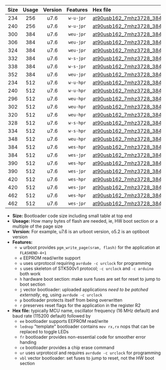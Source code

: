 |Size|Usage|Version|Features|Hex file|
|:-:|:-:|:-:|:-:|:--|
|234|256|u7.6|`w-u-jpr`|[at90usb162_7mhz3728_38400bps_ur_vbl.hex](https://raw.githubusercontent.com/stefanrueger/urboot/main/at90usb162_7mhz3728_38400bps_ur_vbl.hex)|
|240|256|u7.6|`w-u-jpr`|[at90usb162_7mhz3728_38400bps_lednop_ur_vbl.hex](https://raw.githubusercontent.com/stefanrueger/urboot/main/at90usb162_7mhz3728_38400bps_lednop_ur_vbl.hex)|
|300|384|u7.6|`weu-jpr`|[at90usb162_7mhz3728_38400bps_ee_ur_vbl.hex](https://raw.githubusercontent.com/stefanrueger/urboot/main/at90usb162_7mhz3728_38400bps_ee_ur_vbl.hex)|
|306|384|u7.6|`weu-jpr`|[at90usb162_7mhz3728_38400bps_ee_lednop_ur_vbl.hex](https://raw.githubusercontent.com/stefanrueger/urboot/main/at90usb162_7mhz3728_38400bps_ee_lednop_ur_vbl.hex)|
|324|384|u7.6|`weu-jpr`|[at90usb162_7mhz3728_38400bps_ee_lednop_fr_ur_vbl.hex](https://raw.githubusercontent.com/stefanrueger/urboot/main/at90usb162_7mhz3728_38400bps_ee_lednop_fr_ur_vbl.hex)|
|332|384|u7.6|`w-s-jpr`|[at90usb162_7mhz3728_38400bps_vbl.hex](https://raw.githubusercontent.com/stefanrueger/urboot/main/at90usb162_7mhz3728_38400bps_vbl.hex)|
|338|384|u7.6|`w-s-jpr`|[at90usb162_7mhz3728_38400bps_lednop_vbl.hex](https://raw.githubusercontent.com/stefanrueger/urboot/main/at90usb162_7mhz3728_38400bps_lednop_vbl.hex)|
|352|384|u7.6|`weu-jpr`|[at90usb162_7mhz3728_38400bps_ee_lednop_fr_ce_ur_vbl.hex](https://raw.githubusercontent.com/stefanrueger/urboot/main/at90usb162_7mhz3728_38400bps_ee_lednop_fr_ce_ur_vbl.hex)|
|234|512|u7.6|`w-u-hpr`|[at90usb162_7mhz3728_38400bps_ur.hex](https://raw.githubusercontent.com/stefanrueger/urboot/main/at90usb162_7mhz3728_38400bps_ur.hex)|
|240|512|u7.6|`w-u-hpr`|[at90usb162_7mhz3728_38400bps_lednop_ur.hex](https://raw.githubusercontent.com/stefanrueger/urboot/main/at90usb162_7mhz3728_38400bps_lednop_ur.hex)|
|296|512|u7.6|`weu-hpr`|[at90usb162_7mhz3728_38400bps_ee_ur.hex](https://raw.githubusercontent.com/stefanrueger/urboot/main/at90usb162_7mhz3728_38400bps_ee_ur.hex)|
|302|512|u7.6|`weu-hpr`|[at90usb162_7mhz3728_38400bps_ee_lednop_ur.hex](https://raw.githubusercontent.com/stefanrueger/urboot/main/at90usb162_7mhz3728_38400bps_ee_lednop_ur.hex)|
|320|512|u7.6|`weu-hpr`|[at90usb162_7mhz3728_38400bps_ee_lednop_fr_ur.hex](https://raw.githubusercontent.com/stefanrueger/urboot/main/at90usb162_7mhz3728_38400bps_ee_lednop_fr_ur.hex)|
|328|512|u7.6|`w-s-hpr`|[at90usb162_7mhz3728_38400bps.hex](https://raw.githubusercontent.com/stefanrueger/urboot/main/at90usb162_7mhz3728_38400bps.hex)|
|334|512|u7.6|`w-s-hpr`|[at90usb162_7mhz3728_38400bps_lednop.hex](https://raw.githubusercontent.com/stefanrueger/urboot/main/at90usb162_7mhz3728_38400bps_lednop.hex)|
|348|512|u7.6|`weu-hpr`|[at90usb162_7mhz3728_38400bps_ee_lednop_fr_ce_ur.hex](https://raw.githubusercontent.com/stefanrueger/urboot/main/at90usb162_7mhz3728_38400bps_ee_lednop_fr_ce_ur.hex)|
|384|512|u7.6|`wes-hpr`|[at90usb162_7mhz3728_38400bps_ee.hex](https://raw.githubusercontent.com/stefanrueger/urboot/main/at90usb162_7mhz3728_38400bps_ee.hex)|
|384|512|u7.6|`wes-jpr`|[at90usb162_7mhz3728_38400bps_ee_vbl.hex](https://raw.githubusercontent.com/stefanrueger/urboot/main/at90usb162_7mhz3728_38400bps_ee_vbl.hex)|
|390|512|u7.6|`wes-hpr`|[at90usb162_7mhz3728_38400bps_ee_lednop.hex](https://raw.githubusercontent.com/stefanrueger/urboot/main/at90usb162_7mhz3728_38400bps_ee_lednop.hex)|
|390|512|u7.6|`wes-jpr`|[at90usb162_7mhz3728_38400bps_ee_lednop_vbl.hex](https://raw.githubusercontent.com/stefanrueger/urboot/main/at90usb162_7mhz3728_38400bps_ee_lednop_vbl.hex)|
|420|512|u7.6|`wes-hpr`|[at90usb162_7mhz3728_38400bps_ee_lednop_fr.hex](https://raw.githubusercontent.com/stefanrueger/urboot/main/at90usb162_7mhz3728_38400bps_ee_lednop_fr.hex)|
|420|512|u7.6|`wes-jpr`|[at90usb162_7mhz3728_38400bps_ee_lednop_fr_vbl.hex](https://raw.githubusercontent.com/stefanrueger/urboot/main/at90usb162_7mhz3728_38400bps_ee_lednop_fr_vbl.hex)|
|462|512|u7.6|`wes-hpr`|[at90usb162_7mhz3728_38400bps_ee_lednop_fr_ce.hex](https://raw.githubusercontent.com/stefanrueger/urboot/main/at90usb162_7mhz3728_38400bps_ee_lednop_fr_ce.hex)|
|462|512|u7.6|`wes-jpr`|[at90usb162_7mhz3728_38400bps_ee_lednop_fr_ce_vbl.hex](https://raw.githubusercontent.com/stefanrueger/urboot/main/at90usb162_7mhz3728_38400bps_ee_lednop_fr_ce_vbl.hex)|

- **Size:** Bootloader code size including small table at top end
- **Useage:** How many bytes of flash are needed, ie, HW boot section or a multiple of the page size
- **Version:** For example, u7.6 is an urboot version, o5.2 is an optiboot version
- **Features:**
  + `w` urboot provides `pgm_write_page(sram, flash)` for the application at `FLASHEND-4+1`
  + `e` EEPROM read/write support
  + `u` uses urprotocol requiring `avrdude -c urclock` for programming
  + `s` uses skeleton of STK500v1 protocol; `-c urclock` and `-c arduino` both work
  + `h` hardware boot section: make sure fuses are set for reset to jump to boot section
  + `j` vector bootloader: uploaded applications *need to be patched externally*, eg, using `avrdude -c urclock`
  + `p` bootloader protects itself from being overwritten
  + `r` preserves reset flags for the application in the register R2
- **Hex file:** typically MCU name, oscillator frequency (16 MHz default) and baud rate (115200 default) followed by
  + `ee` bootloader supports EEPROM read/write
  + `lednop` "template" bootloader contains `mov rx,rx` nops that can be replaced to toggle LEDs
  + `fr` bootloader provides non-essential code for smoother error handing
  + `ce` bootloader provides a chip erase command
  + `ur` uses urprotocol and requires `avrdude -c urclock` for programming
  + `vbl` vector bootloader: set fuses to jump to reset, not the HW boot section
